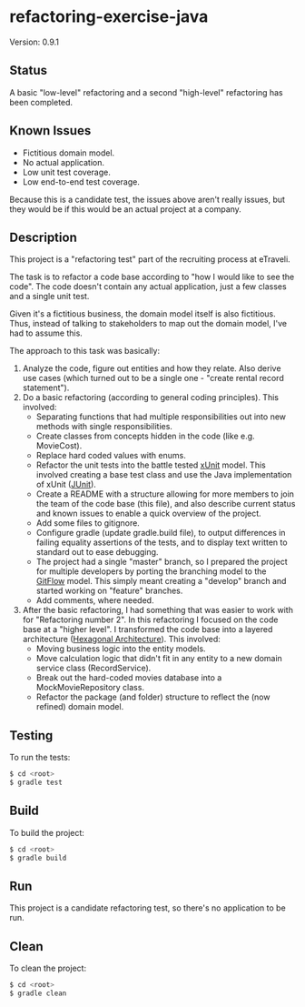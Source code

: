 
# refactoring-exercise-java

Version: 0.9.1

## Status
A basic "low-level" refactoring and a second "high-level" refactoring has been completed.

## Known Issues
- Fictitious domain model.
- No actual application.
- Low unit test coverage.
- Low end-to-end test coverage.

Because this is a candidate test, the issues above aren't really issues, but they would be if this would be an actual project at a company.

## Description
This project is a "refactoring test" part of the recruiting process at eTraveli.

The task is to refactor a code base according to "how I would like to see the code". The code doesn't contain any actual application, just a few classes and a single unit test.

Given it's a fictitious business, the domain model itself is also fictitious. Thus, instead of talking to stakeholders to map out the domain model, I've had to assume this.

The approach to this task was basically:

1. Analyze the code, figure out entities and how they relate. Also derive use cases (which turned out to be a single one - "create rental record statement").
2. Do a basic refactoring (according to general coding principles). This involved:
    - Separating functions that had multiple responsibilities out into new methods with single responsibilities.
    - Create classes from concepts hidden in the code (like e.g. MovieCost).
    - Replace hard coded values with enums.
    - Refactor the unit tests into the battle tested [xUnit](https://en.wikipedia.org/wiki/XUnit) model. This involved creating a base test class and use the Java implementation of xUnit ([JUnit](https://junit.org/junit5/)).
    - Create a README with a structure allowing for more members to join the team of the code base (this file), and also describe current status and known issues to enable a quick overview of the project.
    - Add some files to gitignore.
    - Configure gradle (update gradle.build file), to output differences in failing equality assertions of the tests, and to display text written to standard out to ease debugging.
    - The project had a single "master" branch, so I prepared the project for multiple developers by porting the branching model to the [GitFlow](https://nvie.com/posts/a-successful-git-branching-model/) model. This simply meant creating a "develop" branch and started working on "feature" branches.
    - Add comments, where needed.
3. After the basic refactoring, I had something that was easier to work with for "Refactoring number 2". In this refactoring I focused on the code base at a "higher level". I transformed the code base into a layered architecture ([Hexagonal Architecture](https://fideloper.com/hexagonal-architecture)). This involved:
    - Moving business logic into the entity models. 
    - Move calculation logic that didn't fit in any entity to a new domain service class (RecordService).
    - Break out the hard-coded movies database into a MockMovieRepository class.
    - Refactor the package (and folder) structure to reflect the (now refined) domain model.

## Testing

To run the tests:

```bash
$ cd <root>
$ gradle test
```

## Build
To build the project:

``` bash
$ cd <root>
$ gradle build
```

## Run
This project is a candidate refactoring test, so there's no application to be run.

## Clean
To clean the project:

``` bash
$ cd <root>
$ gradle clean
```